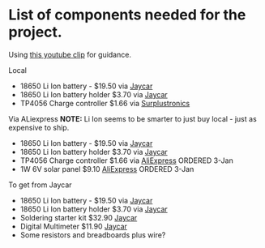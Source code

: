 # List of components needed for the project.

Using [this youtube clip](https://www.youtube.com/watch?v=gcbzdtRmYrM) for guidance.

Local
- 18650 Li Ion battery - $19.50 via [Jaycar](https://www.jaycar.co.nz/18650-rechargeable-li-ion-battery-2600mah-3-7v/p/SB2308)
- 18650 Li Ion battery holder $3.70 via [Jaycar](https://www.jaycar.co.nz/single-18650-battery-holder/p/PH9205)
- TP4056 Charge controller $1.66 via [Surplustronics](https://surplustronics.co.nz/products/10385-micro-usb-5v-1a-18650-tp4056-lithium-battery-charger)


Via ALiexpress **NOTE:** Li Ion seems to be smarter to just buy local - just as expensive to ship. 
- 18650 Li Ion battery - $19.50 via [Jaycar](https://www.aliexpress.com/item/1005002951046191.html?spm=a2g0o.productlist.0.0.c23242b3aWlChL&algo_pvid=d4de2884-2d77-4d8d-ad19-e6cb55ca62c6&algo_exp_id=d4de2884-2d77-4d8d-ad19-e6cb55ca62c6-7&pdp_ext_f=%7B%22sku_id%22%3A%2212000022928209145%22%7D&pdp_pi=-1%3B7.86%3B-1%3BNZD+16.62%40salePrice%3BNZD%3Bsearch-mainSearch)
- 18650 Li Ion battery holder $3.70 via [Jaycar](https://www.jaycar.co.nz/single-18650-battery-holder/p/PH9205)
- TP4056 Charge controller $1.66 via [AliExpress](https://www.aliexpress.com/item/32649780468.html?spm=a2g0o.productlist.0.0.544b3cecEMN8Oj&algo_pvid=18c0fbcd-3915-4cd1-acee-bfb4e4a67a06&algo_exp_id=18c0fbcd-3915-4cd1-acee-bfb4e4a67a06-0&pdp_ext_f=%7B%22sku_id%22%3A%2266766304851%22%7D&pdp_pi=-1%3B0.51%3B-1%3BNZD+1.88%40salePrice%3BNZD%3Bsearch-mainSearch) ORDERED 3-Jan
- 1W 6V solar panel $9.10 [AliExpress](https://www.aliexpress.com/item/1005002326120433.html?spm=a2g0o.productlist.0.0.776051d7A1XKQs&algo_pvid=9fc91c95-1dae-4493-be21-6f46364bf674&aem_p4p_detail=202201022253203407521512653440025022508&algo_exp_id=9fc91c95-1dae-4493-be21-6f46364bf674-4&pdp_ext_f=%7B%22sku_id%22%3A%2212000020099392677%22%7D&pdp_pi=-1%3B9.1%3B-1%3BNZD+4.71%40salePrice%3BNZD%3Bsearch-mainSearch) ORDERED 3-Jan

To get from Jaycar
- 18650 Li Ion battery - $19.50 via [Jaycar](https://www.jaycar.co.nz/18650-rechargeable-li-ion-battery-2600mah-3-7v/p/SB2308)
- 18650 Li Ion battery holder $3.70 via [Jaycar](https://www.jaycar.co.nz/single-18650-battery-holder/p/PH9205)
- Soldering starter kit $32.90 [Jaycar](https://www.jaycar.co.nz/20-130w-soldering-iron-starter-kit/p/TS1651)
- Digital Multimeter $11.90 [Jaycar](https://www.jaycar.co.nz/low-cost-digital-multimeter-dmm/p/QM1500?pos=4&queryId=211d75aec0d84d8e7193070bb8a9f130)
- Some resistors and breadboards plus wire? 
